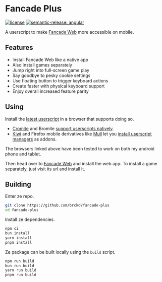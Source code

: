 # Fancade Plus

[![license](https://custom-icon-badges.demolab.com/github/license/brckd/fancade-plus?logo=law)](LICENSE.md)
[![semantic-release: angular](https://img.shields.io/badge/semantic--release-angular-e10079?logo=semantic-release)](https://github.com/semantic-release/semantic-release)

A userscript to make [Fancade Web](https://play.fancade.com) more accessible on mobile.

## Features

- Install Fancade Web like a native app
- Also install games separately
- Jump right into full-screen game play
- Say goodbye to pesky cookie settings
- Use floating button to trigger keyboard actions
- Create faster with physical keyboard support
- Enjoy overall increased feature parity

## Using

Install the
[latest userscript](https://github.com/brckd/fancade-plus/releases/latest/download/fancade-plus.user.js)
in a browser that supports doing so.

- [Cromite](https://github.com/uazo/cromite) and Bromite
  [support userscripts natively](https://github.com/bromite/bromite/wiki/UserScripts).
- [Kiwi](https://kiwibrowser.com) and Firefox mobile derivatives like [Mull](https://gitlab.com/divested-mobile/mull-fenix) let you
  [install userscript managers](https://openuserjs.org/about/Userscript-Beginners-HOWTO#how-do-i-get-going-)
  as addons.
  
The browsers linked above have been tested to work on both my android phone and tablet.

Then head over to [Fancade Web](https://play.fancade.com) and install the web app. To install a game separately, just visit its url and install it.

## Building

Enter ze repo.

```sh
git clone https://github.com/brckd/fancade-plus
cd fancade-plus
```

Install ze dependencies.

```sh
npm ci
bun install
yarn install
pnpm install
```

Ze package can be built locally using the `build` script.

```sh
npm run build
bun run build
yarn run build
pnpm run build
```
